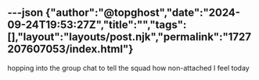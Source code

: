 ---json
{"author":"@topghost","date":"2024-09-24T19:53:27Z","title":"","tags":[],"layout":"layouts/post.njk","permalink":"1727207607053/index.html"}
---

hopping into the group chat to tell the squad how non-attached I feel today
